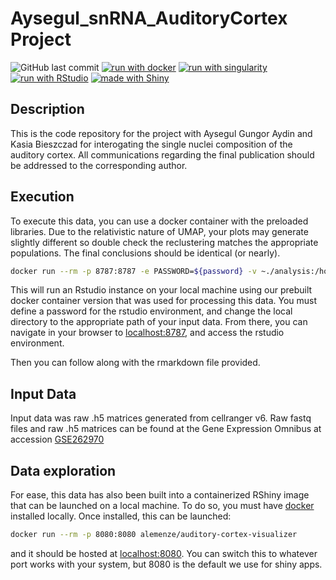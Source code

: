 # Aysegul_snRNA_AuditoryCortex Project
![GitHub last commit](https://img.shields.io/github/last-commit/MaGIC-Analytics/Aysegul_snRNA_AuditoryCortex)
[![run with docker](https://img.shields.io/badge/run%20with-docker-0db7ed?labelColor=000000&logo=docker)](https://www.docker.com/)
[![run with singularity](https://img.shields.io/badge/run%20with-singularity-1d355c.svg?labelColor=000000)](https://sylabs.io/docs/)
[![run with RStudio](https://img.shields.io/badge/RStudio-75AADB?style=for-the-badge&logo=RStudio&logoColor=white)](https://posit.co/products/open-source/rstudio/)
[![made with Shiny](https://img.shields.io/badge/R-Shiny-blue)](https://shiny.rstudio.com/)

## Description
This is the code repository for the project with Aysegul Gungor Aydin and Kasia Bieszczad for interogating the single nuclei composition of the auditory cortex. All communications regarding the final publication should be addressed to the corresponding author. 

## Execution
To execute this data, you can use a docker container with the preloaded libraries. Due to the relativistic nature of UMAP, your plots may generate slightly different so double check the reclustering matches the appropriate populations. The final conclusions should be identical (or nearly). 

```bash
docker run --rm -p 8787:8787 -e PASSWORD=${password} -v ~./analysis:/home/rstudio alemenze/abrfseurat:v1
```
This will run an Rstudio instance on your local machine using our prebuilt docker container version that was used for processing this data. You must define a password for the rstudio environment, and change the local directory to the appropriate path of your input data. From there, you can navigate in your browser to [localhost:8787](http://localhost:8787), and access the rstudio environment. 

Then you can follow along with the rmarkdown file provided. 

## Input Data
Input data was raw .h5 matrices generated from cellranger v6. Raw fastq files and raw .h5 matrices can be found at the Gene Expression Omnibus at accession [GSE262970](https://www.ncbi.nlm.nih.gov/geo/query/acc.cgi?acc=GSE262970)

## Data exploration
For ease, this data has also been built into a containerized RShiny image that can be launched on a local machine. To do so, you must have [docker](https://www.docker.com/) installed locally. Once installed, this can be launched:
```bash
docker run --rm -p 8080:8080 alemenze/auditory-cortex-visualizer
```
and it should be hosted at [localhost:8080](http://localhost:8080/). You can switch this to whatever port works with your system, but 8080 is the default we use for shiny apps. 